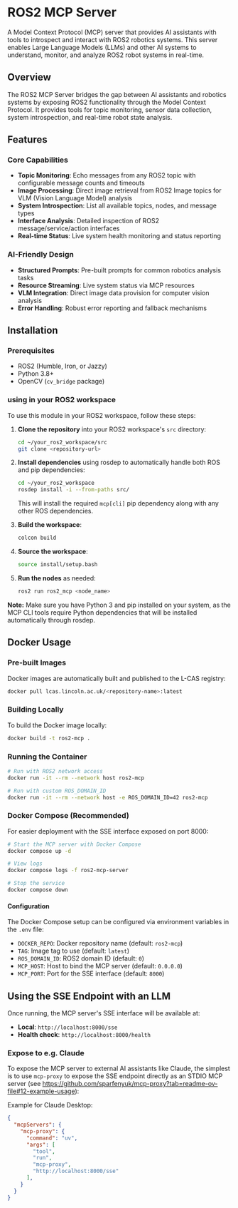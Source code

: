 # ROS2 MCP Server

A Model Context Protocol (MCP) server that provides AI assistants with tools to introspect and interact with ROS2 robotics systems. This server enables Large Language Models (LLMs) and other AI systems to understand, monitor, and analyze ROS2 robot systems in real-time.

## Overview

The ROS2 MCP Server bridges the gap between AI assistants and robotics systems by exposing ROS2 functionality through the Model Context Protocol. It provides tools for topic monitoring, sensor data collection, system introspection, and real-time robot state analysis.

## Features

### Core Capabilities
- **Topic Monitoring**: Echo messages from any ROS2 topic with configurable message counts and timeouts
- **Image Processing**: Direct image retrieval from ROS2 Image topics for VLM (Vision Language Model) analysis
- **System Introspection**: List all available topics, nodes, and message types
- **Interface Analysis**: Detailed inspection of ROS2 message/service/action interfaces
- **Real-time Status**: Live system health monitoring and status reporting

### AI-Friendly Design
- **Structured Prompts**: Pre-built prompts for common robotics analysis tasks
- **Resource Streaming**: Live system status via MCP resources
- **VLM Integration**: Direct image data provision for computer vision analysis
- **Error Handling**: Robust error reporting and fallback mechanisms

## Installation

### Prerequisites
- ROS2 (Humble, Iron, or Jazzy)
- Python 3.8+
- OpenCV (`cv_bridge` package)

### using in your ROS2 workspace

To use this module in your ROS2 workspace, follow these steps:

1. **Clone the repository** into your ROS2 workspace's `src` directory:
    ```bash
    cd ~/your_ros2_workspace/src
    git clone <repository-url>
    ```

2. **Install dependencies** using rosdep to automatically handle both ROS and pip dependencies:
    ```bash
    cd ~/your_ros2_workspace
    rosdep install -i --from-paths src/
    ```
    This will install the required `mcp[cli]` pip dependency along with any other ROS dependencies.

3. **Build the workspace**:
    ```bash
    colcon build
    ```

4. **Source the workspace**:
    ```bash
    source install/setup.bash
    ```

5. **Run the nodes** as needed:
    ```bash
    ros2 run ros2_mcp <node_name>
    ```

**Note:** Make sure you have Python 3 and pip installed on your system, as the MCP CLI tools require Python dependencies that will be installed automatically through rosdep.

## Docker Usage

### Pre-built Images

Docker images are automatically built and published to the L-CAS registry:

```bash
docker pull lcas.lincoln.ac.uk/<repository-name>:latest
```

### Building Locally

To build the Docker image locally:

```bash
docker build -t ros2-mcp .
```

### Running the Container

```bash
# Run with ROS2 network access
docker run -it --rm --network host ros2-mcp

# Run with custom ROS_DOMAIN_ID
docker run -it --rm --network host -e ROS_DOMAIN_ID=42 ros2-mcp
```

### Docker Compose (Recommended)

For easier deployment with the SSE interface exposed on port 8000:

```bash
# Start the MCP server with Docker Compose
docker compose up -d

# View logs
docker compose logs -f ros2-mcp-server

# Stop the service
docker compose down
```

#### Configuration

The Docker Compose setup can be configured via environment variables in the `.env` file:

- `DOCKER_REPO`: Docker repository name (default: `ros2-mcp`)
- `TAG`: Image tag to use (default: `latest`)
- `ROS_DOMAIN_ID`: ROS2 domain ID (default: `0`)
- `MCP_HOST`: Host to bind the MCP server (default: `0.0.0.0`)
- `MCP_PORT`: Port for the SSE interface (default: `8000`)

## Using the SSE Endpoint with an LLM

Once running, the MCP server's SSE interface will be available at:
- **Local**: `http://localhost:8000/sse`
- **Health check**: `http://localhost:8000/health`

### Expose to e.g. Claude

To expose the MCP server to external AI assistants like Claude, the simplest is to use `mcp-proxy` to expose the SSE endpoint directly as an STDIO MCP server (see https://github.com/sparfenyuk/mcp-proxy?tab=readme-ov-file#12-example-usage):


Example for Claude Desktop:

```json
{
  "mcpServers": {
    "mcp-proxy": {
      "command": "uv",
      "args": [
        "tool",
        "run",
        "mcp-proxy",
        "http://localhost:8000/sse"
      ],
    }
  }
}
```
